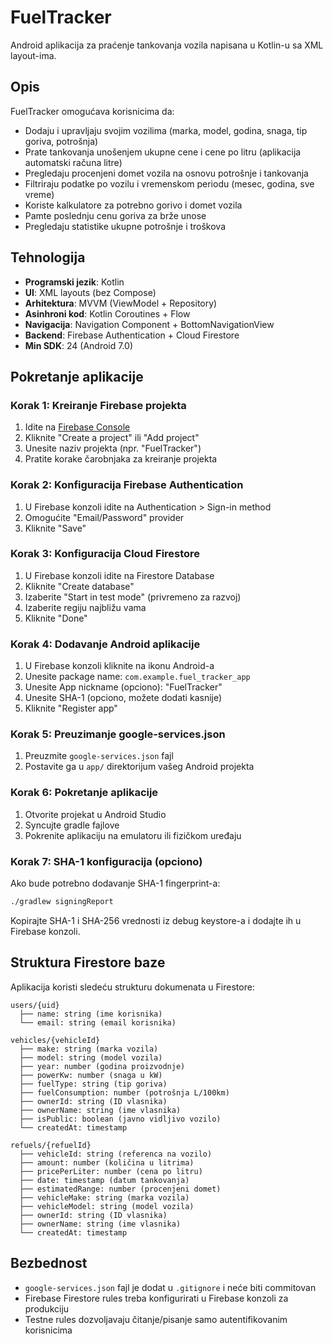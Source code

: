 # FuelTracker

Android aplikacija za praćenje tankovanja vozila napisana u Kotlin-u sa XML layout-ima.

## Opis

FuelTracker omogućava korisnicima da:
- Dodaju i upravljaju svojim vozilima (marka, model, godina, snaga, tip goriva, potrošnja)
- Prate tankovanja unošenjem ukupne cene i cene po litru (aplikacija automatski računa litre)
- Pregledaju procenjeni domet vozila na osnovu potrošnje i tankovanja
- Filtriraju podatke po vozilu i vremenskom periodu (mesec, godina, sve vreme)
- Koriste kalkulatore za potrebno gorivo i domet vozila
- Pamte poslednju cenu goriva za brže unose
- Pregledaju statistike ukupne potrošnje i troškova

## Tehnologija

- **Programski jezik**: Kotlin
- **UI**: XML layouts (bez Compose)
- **Arhitektura**: MVVM (ViewModel + Repository)
- **Asinhroni kod**: Kotlin Coroutines + Flow
- **Navigacija**: Navigation Component + BottomNavigationView
- **Backend**: Firebase Authentication + Cloud Firestore
- **Min SDK**: 24 (Android 7.0)

## Pokretanje aplikacije

### Korak 1: Kreiranje Firebase projekta

1. Idite na [Firebase Console](https://console.firebase.google.com/)
2. Kliknite "Create a project" ili "Add project"
3. Unesite naziv projekta (npr. "FuelTracker")
4. Pratite korake čarobnjaka za kreiranje projekta

### Korak 2: Konfiguracija Firebase Authentication

1. U Firebase konzoli idite na Authentication > Sign-in method
2. Omogućite "Email/Password" provider
3. Kliknite "Save"

### Korak 3: Konfiguracija Cloud Firestore

1. U Firebase konzoli idite na Firestore Database
2. Kliknite "Create database"
3. Izaberite "Start in test mode" (privremeno za razvoj)
4. Izaberite regiju najbližu vama
5. Kliknite "Done"

### Korak 4: Dodavanje Android aplikacije

1. U Firebase konzoli kliknite na ikonu Android-a
2. Unesite package name: `com.example.fuel_tracker_app`
3. Unesite App nickname (opciono): "FuelTracker"
4. Unesite SHA-1 (opciono, možete dodati kasnije)
5. Kliknite "Register app"

### Korak 5: Preuzimanje google-services.json

1. Preuzmite `google-services.json` fajl
2. Postavite ga u `app/` direktorijum vašeg Android projekta

### Korak 6: Pokretanje aplikacije

1. Otvorite projekat u Android Studio
2. Syncujte gradle fajlove
3. Pokrenite aplikaciju na emulatoru ili fizičkom uređaju

### Korak 7: SHA-1 konfiguracija (opciono)

Ako bude potrebno dodavanje SHA-1 fingerprint-a:

```bash
./gradlew signingReport
```

Kopirajte SHA-1 i SHA-256 vrednosti iz debug keystore-a i dodajte ih u Firebase konzoli.

## Struktura Firestore baze

Aplikacija koristi sledeću strukturu dokumenata u Firestore:

```
users/{uid}
  ├── name: string (ime korisnika)
  └── email: string (email korisnika)

vehicles/{vehicleId}
  ├── make: string (marka vozila)
  ├── model: string (model vozila)
  ├── year: number (godina proizvodnje)
  ├── powerKw: number (snaga u kW)
  ├── fuelType: string (tip goriva)
  ├── fuelConsumption: number (potrošnja L/100km)
  ├── ownerId: string (ID vlasnika)
  ├── ownerName: string (ime vlasnika)
  ├── isPublic: boolean (javno vidljivo vozilo)
  └── createdAt: timestamp

refuels/{refuelId}
  ├── vehicleId: string (referenca na vozilo)
  ├── amount: number (količina u litrima)
  ├── pricePerLiter: number (cena po litru)
  ├── date: timestamp (datum tankovanja)
  ├── estimatedRange: number (procenjeni domet)
  ├── vehicleMake: string (marka vozila)
  ├── vehicleModel: string (model vozila)
  ├── ownerId: string (ID vlasnika)
  ├── ownerName: string (ime vlasnika)
  └── createdAt: timestamp
```

## Bezbednost

- `google-services.json` fajl je dodat u `.gitignore` i neće biti commitovan
- Firebase Firestore rules treba konfigurirati u Firebase konzoli za produkciju
- Testne rules dozvoljavaju čitanje/pisanje samo autentifikovanim korisnicima
